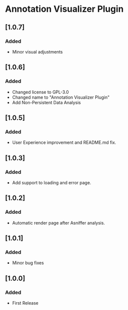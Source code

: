 <!-- Keep a Changelog guide -> https://keepachangelog.com -->

# Annotation Visualizer Plugin

## [1.0.7]
### Added
- Minor visual adjustments

## [1.0.6]
### Added
- Changed license to GPL-3.0
- Changed name to "Annotation Visualizer Plugin"
- Add Non-Persistent Data Analysis

## [1.0.5]
### Added
- User Experience improvement and README.md fix.

## [1.0.3]
### Added
- Add support to loading and error page.

## [1.0.2]
### Added
- Automatic render page after Asniffer analysis.

## [1.0.1]
### Added
- Minor bug fixes

## [1.0.0]
### Added
- First Release